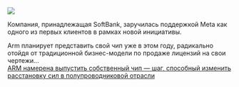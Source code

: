 <!--2025-02-14 13:57:54-->
<div class="yb">
  <div class="rss smaller1 habr"><img src="https://habrastorage.org/getpro/habr/upload_files/7e0/215/ef6/7e0215ef6f8f6bd8433509a5926de051.png" /><p>Компания, принадлежащая SoftBank, заручилась поддержкой Meta как одного из первых клиентов в рамках новой инициативы.</p><p>Arm планирует представить свой чип уже в этом году, радикально отойдя от традиционной бизнес-модели по продаже лицензий на свои чертежи... <br><a class="light" href="https://habr.com/ru/news/882674/?utm_source=habrahabr&utm_medium=rss&utm_campaign=882674">ARM намерена выпустить собственный чип — шаг, способный изменить расстановку сил в полупроводниковой отрасли</a></div>
</div>
